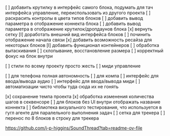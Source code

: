 [ ] добавить крутилку в интерфейс самого блока, подумать для тач интерфейса управление, переиспользовать из другого проекта
[ ] раскрасить контролы в цвета типов блоков
[ ] добавить вывод параметра в отображение коннекта блока
[ ] добавить вывод параметра в отображение крутилок/дропдаунов блока
[x] вернуть сетку
[I] доработать внешний вид интерфейса блоков
[ ] починить отображение начала связи
[x] добавить возможность ресайза для некоторых блоков
[I] добавить функционал контейнеров
    [ ] обработка вытаскивания
    [ ] схлопывание, восстановление размера
    [ ] корректный фокус на блок внутри

[ ] стили по всему проекту просто жесть
[ ] миди управление

[ ] для телефона полная автономность
[ ] для компа 
[ ] интерфейс для ввода/вывода аудио
[ ] интерфейс для ввода/вывода миди
[ ] автоматизации чисто чтобы туда сюда их не гонять

[x] сохранение темпа проекта
[x] обработка изменения количества шагов в секвенсоре
[ ] для блоков без UI внутри отображать название коннекта
[ ] библиотека визуального тестирования, что используется в гугл агенте для паралельного выполнения задач
[ ] сетка для трекера
[ ] перенос по 8 блоков в строку для трекера


https://github.com/j-p-higgins/SoundThread?tab=readme-ov-file
